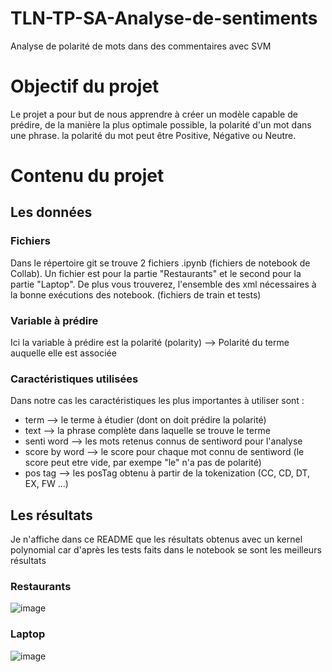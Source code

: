 # TLN-TP-SA-Analyse-de-sentiments 
Analyse de polarité de mots dans des commentaires avec SVM

# Objectif du projet
Le projet a pour but de nous apprendre à créer un modèle capable de prédire, de la manière la plus optimale possible, la polarité d'un mot dans une phrase. la polarité du mot peut être Positive, Négative ou Neutre. 

# Contenu du projet
## Les données
### Fichiers
Dans le répertoire git se trouve 2 fichiers .ipynb (fichiers de notebook de Collab). Un fichier est pour la partie "Restaurants" et le second pour la partie "Laptop".
De plus vous trouverez, l'ensemble des xml nécessaires à la bonne exécutions des notebook. (fichiers de train et tests)

### Variable à prédire
Ici la variable à prédire est la polarité (polarity) --> Polarité du terme auquelle elle est associée

### Caractéristiques utilisées 
Dans notre cas les caractéristiques les plus importantes à utiliser sont :
* term --> le terme à étudier (dont on doit prédire la polarité)
* text --> la phrase complète dans laquelle se trouve le terme
* senti word --> les mots retenus connus de sentiword pour l'analyse
* score by word --> le score pour chaque mot connu de sentiword (le score peut etre vide, par exempe "le" n'a pas de polarité)
* pos tag --> les posTag obtenu à partir de la tokenization (CC, CD, DT, EX, FW ...) 

## Les résultats
Je n'affiche dans ce README que les résultats obtenus avec un kernel polynomial car d'après les tests faits dans le notebook se sont les meilleurs résultats

### Restaurants
![image](https://user-images.githubusercontent.com/28843048/148211157-c7d3e610-fb6d-4b60-ac6b-2b728ef216ce.png)

### Laptop
![image](https://user-images.githubusercontent.com/28843048/148211113-30f9f5ac-617a-479e-b112-1ffd6ee1f06b.png)
